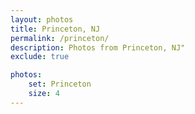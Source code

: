 ```yaml
---
layout: photos
title: Princeton, NJ
permalink: /princeton/
description: Photos from Princeton, NJ"
exclude: true

photos:
    set: Princeton
    size: 4
---
```

